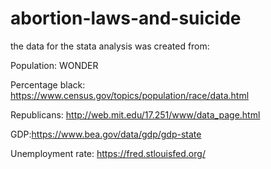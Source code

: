 # abortion-laws-and-suicide


the data for the stata analysis was created from:

Population: WONDER 

Percentage black: https://www.census.gov/topics/population/race/data.html


Republicans: http://web.mit.edu/17.251/www/data_page.html

GDP:https://www.bea.gov/data/gdp/gdp-state 

Unemployment rate: https://fred.stlouisfed.org/
